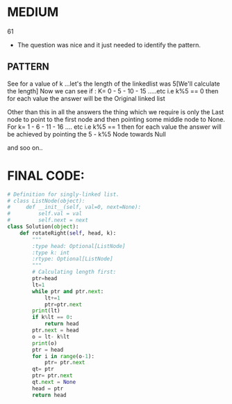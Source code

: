 # MEDIUM
61

* The question was nice and it just needed to identify the pattern.

## PATTERN
See for a value of k ...let's the length of the linkedlist was 5[We'll calculate the length]
Now we can see if :
K= 0 - 5 - 10 - 15 .....etc i.e k%5 == 0 
  then for each value the answer will be the Original linked list

Other than this in all the answers the thing which we require is only the Last node to point to the first node and then pointing some middle node to None.
For k= 1 - 6 - 11 - 16 .... etc i.e k%5 == 1
  then for each value the answer will be achieved by pointing the 5 - k%5 Node towards Null 

  and soo on..


# FINAL CODE:
```python
# Definition for singly-linked list.
# class ListNode(object):
#     def __init__(self, val=0, next=None):
#         self.val = val
#         self.next = next
class Solution(object):
    def rotateRight(self, head, k):
        """
        :type head: Optional[ListNode]
        :type k: int
        :rtype: Optional[ListNode]
        """
        # Calculating length first:
        ptr=head
        lt=1
        while ptr and ptr.next:
            lt+=1
            ptr=ptr.next
        print(lt)
        if k%lt == 0:
            return head
        ptr.next = head
        o = lt- k%lt
        print(o)
        ptr = head
        for i in range(o-1):
            ptr= ptr.next
        qt= ptr
        ptr= ptr.next
        qt.next = None
        head = ptr
        return head

